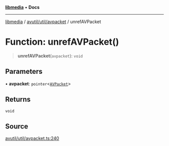 [**libmedia**](../../../../README.md) • **Docs**

***

[libmedia](../../../../README.md) / [avutil/util/avpacket](../README.md) / unrefAVPacket

# Function: unrefAVPacket()

> **unrefAVPacket**(`avpacket`): `void`

## Parameters

• **avpacket**: `pointer`\<[`AVPacket`](../../../struct/avpacket/classes/AVPacket.md)\>

## Returns

`void`

## Source

[avutil/util/avpacket.ts:240](https://github.com/zhaohappy/libmedia/blob/a88305ff5d10e91621f2d71d24c72fc85681b8f7/src/avutil/util/avpacket.ts#L240)
